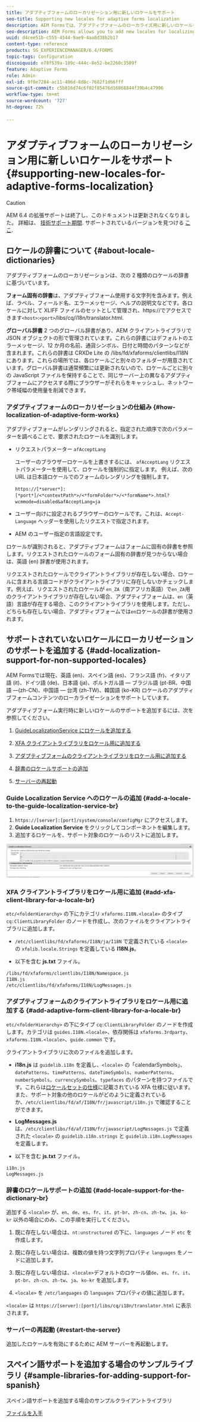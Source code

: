 ```yaml
---
title: アダプティブフォームのローカリゼーション用に新しいロケールをサポート
seo-title: Supporting new locales for adaptive forms localization
description: AEM Formsでは、アダプティブフォームのローカライズ用に新しいロケールを追加できます。 デフォルトでサポートされているロケールは、英語、フランス語、ドイツ語、日本語です。
seo-description: AEM Forms allows you to add new locales for localizing adaptive forms. The supported locales by default are English, French, German, and Japanese.
uuid: d4cee51b-c555-4544-9ae9-4aa8d38b2b17
content-type: reference
products: SG_EXPERIENCEMANAGER/6.4/FORMS
topic-tags: Configuration
discoiquuid: e78f539a-109c-444c-8e52-be2260c3509f
feature: Adaptive Forms
role: Admin
exl-id: 9f0e7284-ac11-406d-8d8c-7682f1d66fff
source-git-commit: c5b816d74c6f02f85476d16868844f39b4c47996
workflow-type: tm+mt
source-wordcount: '727'
ht-degree: 72%

---
```


# アダプティブフォームのローカリゼーション用に新しいロケールをサポート {#supporting-new-locales-for-adaptive-forms-localization}

>[!CAUTION]
>
>AEM 6.4 の拡張サポートは終了し、このドキュメントは更新されなくなりました。 詳細は、 [技術サポート期間](https://helpx.adobe.com/jp/support/programs/eol-matrix.html). サポートされているバージョンを見つける [ここ](https://experienceleague.adobe.com/docs/?lang=ja).

## ロケールの辞書について {#about-locale-dictionaries}

アダプティブフォームのローカリゼーションは、次の 2 種類のロケールの辞書に基づいています。

**フォーム固有の辞書**&#x200B;は、アダプティブフォーム使用する文字列を含みます。例えば、ラベル、フィールド名、エラーメッセージ、ヘルプの説明文などです。各ロケールに対して XLIFF ファイルのセットとして管理され、https://でアクセスできます`<host>`:`<port>`/libs/cq/i18n/translator.html.

**グローバル辞書** 2 つのグローバル辞書があり、AEM クライアントライブラリで JSON オブジェクトの形で管理されています。これらの辞書にはデフォルトのエラーメッセージ、12 か月の名前、通貨シンボル、日付と時間のパターンなどが含まれます。これらの辞書は CRXDe Lite の /libs/fd/xfaforms/clientlibs/I18N にあります。これらの場所では、各ロケールごと別々のフォルダーが用意されています。グローバル辞書は通常頻繁には更新されないので、ロケールごとに別々の JavaScript ファイルを保持することで、同じサーバー上の異なるアダプティブフォームにアクセスする際にブラウザーがそれらをキャッシュし、ネットワーク帯域幅の使用量を削減できます。

### アダプティブフォームのローカリゼーションの仕組み {#how-localization-of-adaptive-form-works}

アダプティブフォームがレンダリングされると、指定された順序で次のパラメーターを調べることで、要求されたロケールを識別します。

* リクエストパラメーター `afAcceptLang`

   ユーザーのブラウザーロケールを上書きするには、 `afAcceptLang` リクエストパラメーターを使用して、ロケールを強制的に指定します。 例えば、次の URL は日本語ロケールでのフォームのレンダリングを強制します。

   `https://[*server*]:[*port*]/<*contextPath*>/<*formFolder*>/<*formName*>.html?wcmmode=disabled&afAcceptLang=ja`

* ユーザー向けに設定されるブラウザーのロケールです。これは、`Accept-Language` ヘッダーを使用したリクエストで指定されます。

* AEM のユーザー指定の言語設定です。

ロケールが識別されると、アダプティブフォームはフォームに固有の辞書を参照します。リクエストされたロケールのフォーム固有の辞書が見つからない場合は、英語 (en) 辞書が使用されます。

リクエストされたロケールでクライアントライブラリが存在しない場合、ロケールに含まれる言語コードがクライアントライブラリに存在しないかチェックします。例えば、リクエストされたロケールが `en_ZA`（南アフリカ英語）で`en_ZA`用のクライアントライブラリが存在しない場合、アダプティブフォームは、`en`（英語）言語が存在する場合、このクライアントライブラリを使用します。ただし、どちらも存在しない場合、アダプティブフォームでは`en`ロケールの辞書が使用されます。

## サポートされていないロケールにローカリゼーションのサポートを追加する {#add-localization-support-for-non-supported-locales}

AEM Formsでは現在、英語 (en)、スペイン語 (es)、フランス語 (fr)、イタリア語 (it)、ドイツ語 (de)、日本語 (ja)、ポルトガル語 — ブラジル語 (pt-BR、中国語 —(zh-CN)、中国語 — 台湾 (zh-TW)、韓国語 (ko-KR) ロケールのアダプティブフォームコンテンツのローカライゼーションをサポートしています。

アダプティブフォーム実行時に新しいロケールのサポートを追加するには、次を参照してください。

1. [GuideLocalizationService にロケールを追加する](/help/forms/using/supporting-new-language-localization.md#p-add-a-locale-to-the-guide-localization-service-br-p)

1. [XFA クライアントライブラリをロケール用に追加する](/help/forms/using/supporting-new-language-localization.md#p-add-xfa-client-library-for-a-locale-br-p)

1. [アダプティブフォームのクライアントライブラリをロケール用に追加する](/help/forms/using/supporting-new-language-localization.md#p-add-adaptive-form-client-library-for-a-locale-br-p)
1. [辞書のロケールサポートの追加](/help/forms/using/supporting-new-language-localization.md#p-add-locale-support-for-the-dictionary-br-p)
1. [サーバーの再起動](/help/forms/using/supporting-new-language-localization.md#p-restart-the-server-p)

### Guide Localization Service へのロケールの追加 {#add-a-locale-to-the-guide-localization-service-br}

1. `https://[server]:[port]/system/console/configMgr` にアクセスします。
1. **Guide Localization Service** をクリックしてコンポーネントを編集します。
1. 追加するロケールを、サポート対象のロケールのリストに追加します。

![GuideLocalizationService](assets/configservice.png)

### XFA クライアントライブラリをロケール用に追加 {#add-xfa-client-library-for-a-locale-br}

`etc/<folderHierarchy>` の下にカテゴリ `xfaforms.I18N.<locale>` のタイプ `cq:ClientLibraryFolder` のノードを作成し、次のファイルをクライアントライブラリに追加します。

* `/etc/clientlibs/fd/xfaforms/I18N/ja/I18N` で定義されている `<locale>` の `xfalib.locale.Strings` を定義している **I18N.js**。

* 以下を含む **js.txt** ファイル。

```
/libs/fd/xfaforms/clientlibs/I18N/Namespace.js
I18N.js
/etc/clientlibs/fd/xfaforms/I18N/LogMessages.js
```

### アダプティブフォームのクライアントライブラリをロケール用に追加する {#add-adaptive-form-client-library-for-a-locale-br}

`etc/<folderHierarchy>` の下にタイプ `cq:ClientLibraryFolder` のノードを作成します。カテゴリは `guides.I18N.<locale>`、依存関係は `xfaforms.3rdparty`、`xfaforms.I18N.<locale>`、`guide.common` です。

クライアントライブラリに次のファイルを追加します。

* **i18n.js** は `guidelib.i18n` を定義し、`<locale>` の「calendarSymbols」、`datePatterns`、`timePatterns`、`dateTimeSymbols`、`numberPatterns`、`numberSymbols`、`currencySymbols`、`typefaces` のパターンを持つファイルです。これらは[ロケールセットの仕様](https://helpx.adobe.com/content/dam/Adobe/specs/xfa_spec_3_3.pdf)に記載されている XFA 仕様に従います。また、サポート対象の他のロケールがどのように定義されているか、`/etc/clientlibs/fd/af/I18N/fr/javascript/i18n.js` で確認することができます。

* **LogMessages.js** は、`/etc/clientlibs/fd/af/I18N/fr/javascript/LogMessages.js` で定義された `<locale>` の `guidelib.i18n.strings` と `guidelib.i18n.LogMessages` を定義します。

* 以下を含む **js.txt** ファイル。

```
i18n.js
LogMessages.js
```

### 辞書のロケールサポートの追加 {#add-locale-support-for-the-dictionary-br}

追加する `<locale>` が、`en`、`de`、`es`、`fr`、`it`、`pt-br`、`zh-cn`、`zh-tw`、`ja`、`ko-kr` 以外の場合にのみ、この手順を実行してください。

1. 既に存在しない場合は、`nt:unstructured` の下に、`languages` ノード `etc` を作成します。

1. 既に存在しない場合は、複数の値を持つ文字列プロパティ `languages` をノードに追加します。
1. 既に存在しない場合は、`<locale>`デフォルトのロケール値`de`、`es`、`fr`、`it`、`pt-br`、`zh-cn`、`zh-tw`、`ja`、`ko-kr` を追加します。

1. `<locale>` を `/etc/languages` の `languages` プロパティの値に追加します。

`<locale>` は `https://[server]:[port]/libs/cq/i18n/translator.html` に表示されます。

### サーバーの再起動 {#restart-the-server}

追加したロケールを有効にするために AEM サーバーを再起動します。

## スペイン語サポートを追加する場合のサンプルライブラリ {#sample-libraries-for-adding-support-for-spanish}

スペイン語サポートを追加する場合のサンプルクライアントライブラリ

[ファイルを入手](assets/sample.zip)
